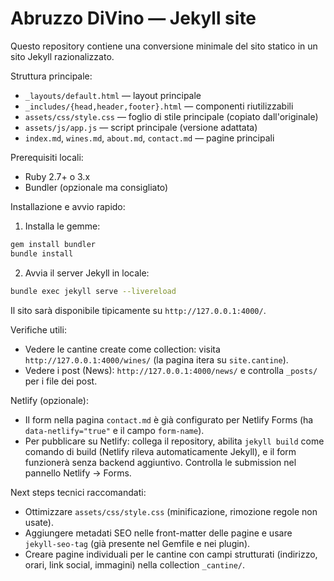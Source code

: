 # Abruzzo DiVino — Jekyll site

Questo repository contiene una conversione minimale del sito statico in un sito Jekyll razionalizzato.

Struttura principale:

- `_layouts/default.html` — layout principale
- `_includes/{head,header,footer}.html` — componenti riutilizzabili
- `assets/css/style.css` — foglio di stile principale (copiato dall'originale)
- `assets/js/app.js` — script principale (versione adattata)
- `index.md`, `wines.md`, `about.md`, `contact.md` — pagine principali

Prerequisiti locali:

- Ruby 2.7+ o 3.x
- Bundler (opzionale ma consigliato)

Installazione e avvio rapido:

1) Installa le gemme:

```bash
gem install bundler
bundle install
```

2) Avvia il server Jekyll in locale:

```bash
bundle exec jekyll serve --livereload
```

Il sito sarà disponibile tipicamente su `http://127.0.0.1:4000/`.

Verifiche utili:

- Vedere le cantine create come collection: visita `http://127.0.0.1:4000/wines/` (la pagina itera su `site.cantine`).
- Vedere i post (News): `http://127.0.0.1:4000/news/` e controlla `_posts/` per i file dei post.

Netlify (opzionale):

- Il form nella pagina `contact.md` è già configurato per Netlify Forms (ha `data-netlify="true"` e il campo `form-name`).
- Per pubblicare su Netlify: collega il repository, abilita `jekyll build` come comando di build (Netlify rileva automaticamente Jekyll), e il form funzionerà senza backend aggiuntivo. Controlla le submission nel pannello Netlify -> Forms.

Next steps tecnici raccomandati:

- Ottimizzare `assets/css/style.css` (minificazione, rimozione regole non usate).
- Aggiungere metadati SEO nelle front-matter delle pagine e usare `jekyll-seo-tag` (già presente nel Gemfile e nei plugin).
- Creare pagine individuali per le cantine con campi strutturati (indirizzo, orari, link social, immagini) nella collection `_cantine/`.

